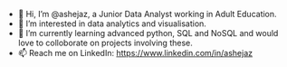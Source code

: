 - 👋 Hi, I’m @ashejaz, a Junior Data Analyst working in Adult Education.
- 👀 I’m interested in data analytics and visualisation.
- 🌱 I’m currently learning advanced python, SQL and NoSQL and would love to colloborate on projects involving these.
- 📫 Reach me on LinkedIn: https://www.linkedin.com/in/ashejaz
